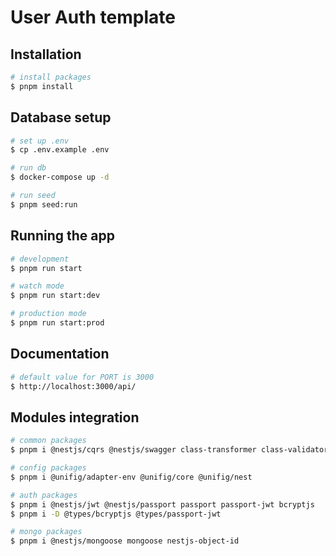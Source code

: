 # User Auth template

## Installation

```bash
# install packages
$ pnpm install
```

## Database setup

```bash
# set up .env
$ cp .env.example .env

# run db
$ docker-compose up -d

# run seed
$ pnpm seed:run
```

## Running the app

```bash
# development
$ pnpm run start

# watch mode
$ pnpm run start:dev

# production mode
$ pnpm run start:prod
```

## Documentation

```bash
# default value for PORT is 3000
$ http://localhost:3000/api/
```

## Modules integration

```bash
# common packages 
$ pnpm i @nestjs/cqrs @nestjs/swagger class-transformer class-validator

# config packages
$ pnpm i @unifig/adapter-env @unifig/core @unifig/nest

# auth packages
$ pnpm i @nestjs/jwt @nestjs/passport passport passport-jwt bcryptjs
$ pnpm i -D @types/bcryptjs @types/passport-jwt

# mongo packages
$ pnpm i @nestjs/mongoose mongoose nestjs-object-id
```
